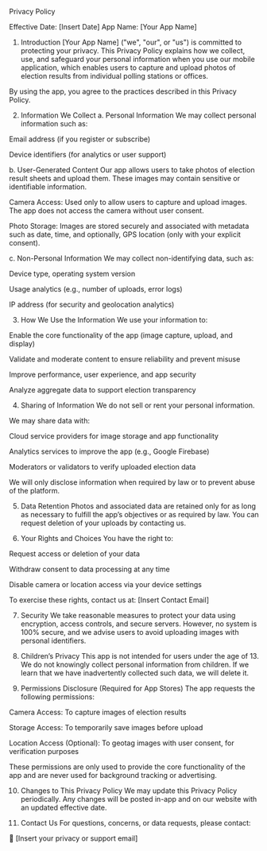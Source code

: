 Privacy Policy

Effective Date: [Insert Date]
App Name: [Your App Name]

1. Introduction
[Your App Name] ("we", "our", or "us") is committed to protecting your privacy. This Privacy Policy explains how we collect, use, and safeguard your personal information when you use our mobile application, which enables users to capture and upload photos of election results from individual polling stations or offices.

By using the app, you agree to the practices described in this Privacy Policy.

2. Information We Collect
a. Personal Information
We may collect personal information such as:

Email address (if you register or subscribe)

Device identifiers (for analytics or user support)

b. User-Generated Content
Our app allows users to take photos of election result sheets and upload them. These images may contain sensitive or identifiable information.

Camera Access: Used only to allow users to capture and upload images. The app does not access the camera without user consent.

Photo Storage: Images are stored securely and associated with metadata such as date, time, and optionally, GPS location (only with your explicit consent).

c. Non-Personal Information
We may collect non-identifying data, such as:

Device type, operating system version

Usage analytics (e.g., number of uploads, error logs)

IP address (for security and geolocation analytics)

3. How We Use the Information
We use your information to:

Enable the core functionality of the app (image capture, upload, and display)

Validate and moderate content to ensure reliability and prevent misuse

Improve performance, user experience, and app security

Analyze aggregate data to support election transparency

4. Sharing of Information
We do not sell or rent your personal information.

We may share data with:

Cloud service providers for image storage and app functionality

Analytics services to improve the app (e.g., Google Firebase)

Moderators or validators to verify uploaded election data

We will only disclose information when required by law or to prevent abuse of the platform.

5. Data Retention
Photos and associated data are retained only for as long as necessary to fulfill the app’s objectives or as required by law. You can request deletion of your uploads by contacting us.

6. Your Rights and Choices
You have the right to:

Request access or deletion of your data

Withdraw consent to data processing at any time

Disable camera or location access via your device settings

To exercise these rights, contact us at: [Insert Contact Email]

7. Security
We take reasonable measures to protect your data using encryption, access controls, and secure servers. However, no system is 100% secure, and we advise users to avoid uploading images with personal identifiers.

8. Children’s Privacy
This app is not intended for users under the age of 13. We do not knowingly collect personal information from children. If we learn that we have inadvertently collected such data, we will delete it.

9. Permissions Disclosure (Required for App Stores)
The app requests the following permissions:

Camera Access: To capture images of election results

Storage Access: To temporarily save images before upload

Location Access (Optional): To geotag images with user consent, for verification purposes

These permissions are only used to provide the core functionality of the app and are never used for background tracking or advertising.

10. Changes to This Privacy Policy
We may update this Privacy Policy periodically. Any changes will be posted in-app and on our website with an updated effective date.

11. Contact Us
For questions, concerns, or data requests, please contact:

📧 [Insert your privacy or support email]

